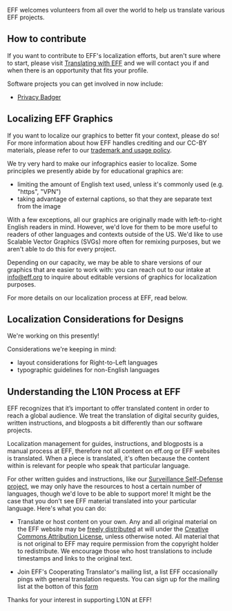 
EFF welcomes volunteers from all over the world to help us translate various EFF projects. 

## How to contribute
If you want to contribute to EFF's localization efforts, but aren't sure where to start, please visit [Translating with EFF](https://www.eff.org/translating-eff) and we will contact you if and when there is an opportunity that fits your profile. 

Software projects you can get involved in now include:
+ [Privacy Badger](https://github.com/EFForg/privacybadger/blob/master/doc/Translation.md)

## Localizing EFF Graphics
If you want to localize our graphics to better fit your context, please do so! For more information about how EFF handles crediting and our CC-BY materials, please refer to our [trademark and usage policy](https://www.eff.org/pages/trademark-and-brand-usage-policy). 

We try very hard to make our infographics easier to localize. Some principles we presently abide by for educational graphics are:
+ limiting the amount of English text used, unless it's commonly used (e.g. "https", "VPN")
+ taking advantage of external captions, so that they are separate text from the image

With a few exceptions, all our graphics are originally made with left-to-right English readers in mind. However, we'd love for them to be more useful to readers of other languages and contexts outside of the US. We'd like to use Scalable Vector Graphics (SVGs) more often for remixing purposes, but we aren't able to do this for every project.

Depending on our capacity, we may be able to share versions of our graphics that are easier to work with: you can reach out to our intake at info@eff.org to inquire about editable versions of graphics for localization purposes.

For more details on our localization process at EFF, read below.

## Localization Considerations for Designs
We're working on this presently!

Considerations we're keeping in mind:
+ layout considerations for Right-to-Left languages
+ typographic guidelines for non-English languages

## Understanding the L10N Process at EFF
EFF recognizes that it’s important to offer translated content in order to reach a global audience. We treat the translation of digital security guides, written instructions, and blogposts a bit differently than our software projects. 

Localization management for guides, instructions, and blogposts is a manual process at EFF, therefore not all content on eff.org or EFF websites is translated. When a piece is translated, it's often because the content within is relevant for people who speak that particular language. 

For other written guides and instructions, like our [Surveillance Self-Defense project](https://ssd.eff.org/), we may only have the resources to host a certain number of languages, though we'd love to be able to support more! It might be the case that you don't see EFF material translated into your particular language. Here's what you can do:

+ Translate or host content on your own. Any and all original material on the EFF website may be [freely distributed](https://www.eff.org/copyright) at will under the [Creative Commons Attribution License](https://creativecommons.org/licenses/by/3.0/us/), unless otherwise noted. All material that is not original to EFF may require permission from the copyright holder to redistribute. We encourage those who host translations to include timestamps and links to the original text.

+ Join EFF's Cooperating Translator's mailing list, a list EFF occasionally pings with general translation requests. You can sign up for the mailing list at the botton of this [form](https://www.eff.org/translating-eff)

Thanks for your interest in supporting L10N at EFF!
